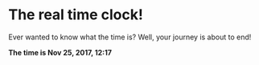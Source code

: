 # The real time clock!

Ever wanted to know what the time is? Well, your journey is about to end!

**The time is Nov 25, 2017, 12:17**